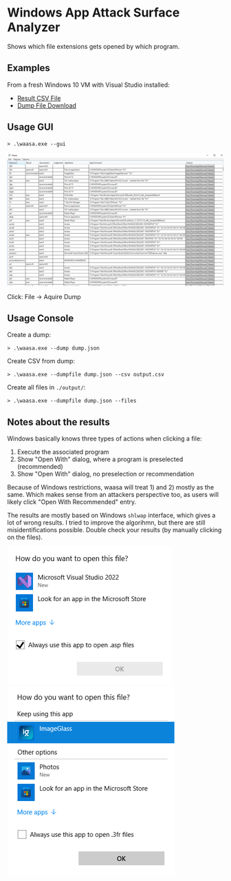 # Windows App Attack Surface Analyzer

Shows which file extensions gets opened by which program.


## Examples

From a fresh Windows 10 VM with Visual Studio installed:

* [Result CSV File](https://github.com/dobin/waasa/blob/master/data/windev.csv)
* [Dump File Download](https://raw.githubusercontent.com/dobin/waasa/master/data/windev.json)


## Usage GUI

```
> .\waasa.exe --gui
```

![Waasa GUI](https://raw.githubusercontent.com/dobin/waasa/master/doc/gui.png)


Click: File -> Aquire Dump


## Usage Console

Create a dump:
```
> .\waasa.exe --dump dump.json
```

Create CSV from dump:
```
> .\waasa.exe --dumpfile dump.json --csv output.csv
```

Create all files in `./output/`:
```
> .\waasa.exe --dumpfile dump.json --files
```


## Notes about the results

Windows basically knows three types of actions when clicking a file: 
1) Execute the associated program
2) Show "Open With" dialog, where a program is preselected (recommended)
3) Show "Open With" dialog, no preselection or recommendation

Because of Windows restrictions, waasa will treat 1) and 2) mostly as the same. 
Which makes sense from an attackers perspective too, as users will likely click "Open With Recommended"
entry. 


The results are mostly based on Windows `shlwap` interface, which gives a lot of wrong results. 
I tried to improve the algorihmn, but there are still misidentifications possible. Double check
your results (by manually clicking on the files). 


![OpenWith 1](https://raw.githubusercontent.com/dobin/waasa/master/doc/openwith-1.png)
![Recommended](https://raw.githubusercontent.com/dobin/waasa/master/doc/recommended-1.png)

